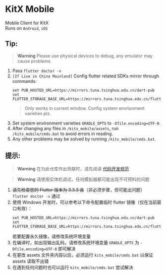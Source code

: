 # KitX Mobile

Mobile Client for KitX  
Runs on `Android`, `iOS`

## Tip:

> **Warning**
> Please use physical devices to debug, any emulator may cause problems.

1. Pass `flutter doctor -v`
2. `[If Live in China Mainland]` Config flutter related SDKs mirror through commands:
   ```SHELL
   set PUB_HOSTED_URL=https://mirrors.tuna.tsinghua.edu.cn/dart-pub
   set FLUTTER_STORAGE_BASE_URL=https://mirrors.tuna.tsinghua.edu.cn/flutter
   ```
   > Only works in current window. Config system envrionment varieties plz.
3. Set system environment varieties `GRADLE_OPTS` to `-Dfile.encoding=UTF-8`.
4. After changing any files in `/kitx_mobile/assets`, run `/kitx_mobile/cmds.bat` to avoid errors in reading.
5. Any other problems may be solved by running `/kitx_mobile/cmds.bat`.

## 提示:

> **Warning**
> 在为此仓库作出贡献时，请先阅读 [代码开发规范](代码开发规范.md)

> **Warning**
> 请使用实体机调试，任何模拟器都可能出现不可预料的问题

1. ~~请先检查您的 Flutter 版本为 3.3.3 且~~（非必须步骤，但可能出问题） `flutter doctor -v` 通过
2. 使用 Windows 开发时，可以参考以下命令配置临时 flutter 镜像（仅在当前窗口有效）：
   ```
   set PUB_HOSTED_URL=https://mirrors.tuna.tsinghua.edu.cn/dart-pub
   set FLUTTER_STORAGE_BASE_URL=https://mirrors.tuna.tsinghua.edu.cn/flutter
   ```
   若要配置永久镜像，请修改系统环境变量
3. 在编译时，如出现输出乱码，请修改系统环境变量 `GRADLE_OPTS` 为 `-Dfile.encoding=UTF-8` 即可解决
4. 在更改 assets 文件夹内容以后，必须运行 `kitx_mobile/cmds.bat` 以保证 assets 读取不出错
5. 在遇到任何问题时也可以运行 `kitx_mobile/cmds.bat` 尝试解决
